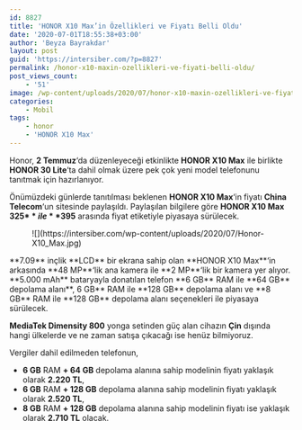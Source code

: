 ```yaml
---
id: 8827
title: 'HONOR X10 Max’in Özellikleri ve Fiyatı Belli Oldu'
date: '2020-07-01T18:55:38+03:00'
author: 'Beyza Bayrakdar'
layout: post
guid: 'https://intersiber.com/?p=8827'
permalink: /honor-x10-maxin-ozellikleri-ve-fiyati-belli-oldu/
post_views_count:
    - '51'
image: /wp-content/uploads/2020/07/honor-x10-maxin-ozellikleri-ve-fiyati-belli-oldu.jpg
categories:
    - Mobil
tags:
    - honor
    - 'HONOR X10 Max'
---
```


Honor, **2 Temmuz**‘da düzenleyeceği etkinlikte **HONOR X10 Max** ile birlikte **HONOR 30 Lite**‘ta dahil olmak üzere pek çok yeni model telefonunu tanıtmak için hazırlanıyor.

Önümüzdeki günlerde tanıtılması beklenen **HONOR X10 Max**‘in fiyatı **China Telecom**‘un sitesinde paylaşıldı. Paylaşılan bilgilere göre **HONOR X10 Max** **325$** ile **395$** arasında fiyat etiketiyle piyasaya sürülecek.

<figure class="wp-block-image size-large">![](https://intersiber.com/wp-content/uploads/2020/07/Honor-X10_Max.jpg)</figure>**7.09** inçlik **LCD** bir ekrana sahip olan **HONOR X10 Max**‘in arkasında **48 MP**‘lik ana kamera ile **2 MP**‘lik bir kamera yer alıyor. **5.000 mAh** bataryayla donatılan telefon **6 GB** RAM ile **64 GB** depolama alanı**, 6 GB** RAM ile **128 GB** depolama alanı ve **8 GB** RAM ile **128 GB** depolama alanı seçenekleri ile piyasaya sürülecek.

**MediaTek Dimensity 800** yonga setinden güç alan cihazın **Çin** dışında hangi ülkelerde ve ne zaman satışa çıkacağı ise henüz bilmiyoruz.

Vergiler dahil edilmeden telefonun,

- **6 GB** RAM **+ 64 GB** depolama alanına sahip modelinin fiyatı yaklaşık olarak **2.220 TL**,
- **6 GB** RAM **+ 128 GB** depolama alanına sahip modelinin fiyatı yaklaşık olarak **2.520 TL**,
- **8 GB** RAM **+ 128 GB** depolama alanına sahip modelinin fiyatı ise yaklaşık olarak **2.710 TL** olacak.